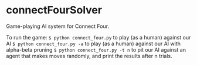 # connectFourSolver
Game-playing AI system for Connect Four.

To run the game:
`$ python connect_four.py`  to play (as a human) against our AI
`$ python connect_four.py -a`  to play (as a human) against our AI with alpha-beta pruning
`$ python connect_four.py -t n`  to pit our AI against an agent that makes moves randomly, and print the results after n trials.
